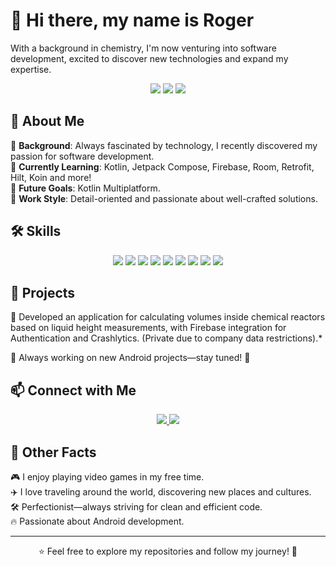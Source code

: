 
<h1>👋 Hi there, my name is Roger</h1>

With a background in chemistry, I'm now venturing into software development, excited to discover new technologies and expand my expertise.

<p align="center">
  <img src="https://img.shields.io/badge/Kotlin-0095D5?style=for-the-badge&logo=kotlin&logoColor=white">
  <img src="https://img.shields.io/badge/Android-3DDC84?style=for-the-badge&logo=android&logoColor=white">
  <img src="https://img.shields.io/badge/Jetpack%20Compose-4285F4?style=for-the-badge&logo=jetpackcompose&logoColor=white">
</p>


## 🚀 About Me

🔹 **Background**: Always fascinated by technology, I recently discovered my passion for software development.  
🔹 **Currently Learning**: Kotlin, Jetpack Compose, Firebase, Room, Retrofit, Hilt, Koin and more!  
🔹 **Future Goals**: Kotlin Multiplatform.  
🔹 **Work Style**: Detail-oriented and passionate about well-crafted solutions.  


## 🛠️ Skills

<p align="center">
  <img src="https://img.shields.io/badge/Android-3DDC84?style=for-the-badge&logo=android&logoColor=white">
  <img src="https://img.shields.io/badge/Kotlin-0095D5?style=for-the-badge&logo=kotlin&logoColor=white">
  <img src="https://img.shields.io/badge/Jetpack%20Compose-4285F4?style=for-the-badge&logo=jetpackcompose&logoColor=white">
  <img src="https://img.shields.io/badge/MVVM-6200EE?style=for-the-badge">
  <img src="https://img.shields.io/badge/Java-ED8B00?style=for-the-badge&logo=java&logoColor=white">
  <img src="https://img.shields.io/badge/PostgreSQL-336791?style=for-the-badge&logo=postgresql&logoColor=white">
  <img src="https://img.shields.io/badge/MySQL-4479A1?style=for-the-badge&logo=mysql&logoColor=white">
  <img src="https://img.shields.io/badge/Firebase-FFCA28?style=for-the-badge&logo=firebase&logoColor=black">
  <img src="https://img.shields.io/badge/Git-F05032?style=for-the-badge&logo=git&logoColor=white">
</p>


## 📌 Projects  

🔹 Developed an application for calculating volumes inside chemical reactors based on liquid height measurements, with Firebase integration for Authentication and Crashlytics. (Private due to company data restrictions).*

🔹 Always working on new Android projects—stay tuned! 🚀  


## 📫 Connect with Me  

<p align="center">
  <a href="https://www.linkedin.com/in/rogergonzalezacosta/" target="_blank">
    <img src="https://img.shields.io/badge/LinkedIn-0077B5?style=for-the-badge&logo=linkedin&logoColor=white">
  </a>
  <a href="mailto:rogergonzalezacosta@gmail.com">
    <img src="https://img.shields.io/badge/Email-D14836?style=for-the-badge&logo=gmail&logoColor=white">
  </a>
</p>


## 🎯 Other Facts  

🎮 I enjoy playing video games in my free time.  
✈️ I love traveling around the world, discovering new places and cultures.  
🛠️ Perfectionist—always striving for clean and efficient code.  
🔥 Passionate about Android development.  


---

<p align="center">⭐️ Feel free to explore my repositories and follow my journey! 🚀</p>
